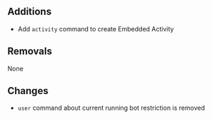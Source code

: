 ## Additions

- Add `activity` command to create Embedded Activity

## Removals

None

## Changes

- `user` command about current running bot restriction is removed

